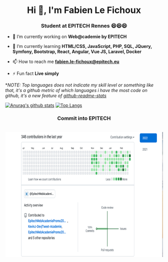 <h1 align="center">Hi 👋, I'm Fabien Le Fichoux</h1>
<h3 align="center">Student at EPITECH Rennes 😄😄😄</h3>

- 🔭 I’m currently working on **Web@cademie by EPITECH**

- 🌱 I’m currently learning **HTML/CSS, JavaScript, PHP, SQL, JQuery, Symfony, Bootstrap, React, Angular, Vue JS, Laravel, Docker**

- 📫 How to reach me **fabien.le-fichoux@epitech.eu**

- ⚡ Fun fact **Live simply**

**NOTE: Top languages does not indicate my skill level or something like that, it's a github metric of which languages i have the most code on github, it's a new feature of [github-readme-stats](https://github.com/anuraghazra/github-readme-stats)*

<!---
Mooliinex/Mooliinex is a ✨ special ✨ repository because its `README.md` (this file) appears on your GitHub profile.
You can click the Preview link to take a look at your changes.

- 🔭 I’m currently working on ...
- 🌱 I’m currently learning ...
- 👯 I’m looking to collaborate on ...
- 🤔 I’m looking for help with ...
- 💬 Ask me about ...
- 📫 How to reach me: ...
- 😄 Pronouns: ...
- ⚡ Fun fact: ...
-->

[![Anurag's github stats](https://github-readme-stats.vercel.app/api?username=mooliinex&layout=compact&theme=radical)](https://github.com/anuraghazra/github-readme-stats)
[![Top Langs](https://github-readme-stats.vercel.app/api/top-langs/?username=mooliinex&layout=compact&theme=radical)](https://github.com/anuraghazra/github-readme-stats)
<h3 align="center">Commit into EPITECH</h3>
<div align="center">
	<br>
	<img src="Commit EPITECH/2022-03-08.png" width="800" height="400">
	<br>
</div>